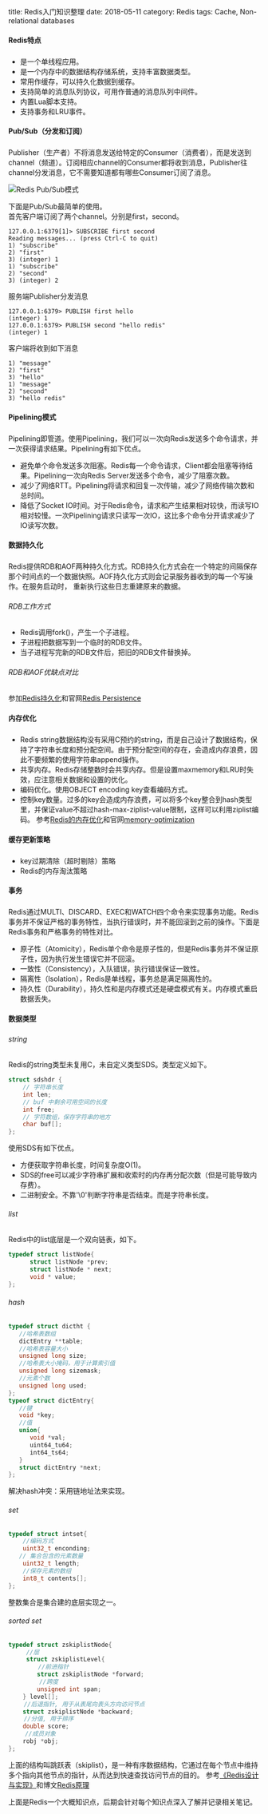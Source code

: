 title: Redis入门知识整理
date: 2018-05-11
category: Redis
tags: Cache, Non-relational databases


#### Redis特点
<h3></h3>

- 是一个单线程应用。
- 是一个内存中的数据结构存储系统，支持丰富数据类型。
- 常用作缓存，可以持久化数据到缓存。
- 支持简单的消息队列协议，可用作普通的消息队列中间件。
- 内置Lua脚本支持。
- 支持事务和LRU事件。<br>

#### Pub/Sub（分发和订阅）
<h3></h3> 

Publisher（生产者）不将消息发送给特定的Consumer（消费者），而是发送到channel（频道）。订阅相应channel的Consumer都将收到消息，Publisher往channel分发消息，它不需要知道都有哪些Consumer订阅了消息。

![Redis Pub/Sub模式]({static}/images/redis-pub-sub.png)

下面是Pub/Sub最简单的使用。<br>
首先客户端订阅了两个channel。分别是first，second。
```redis
127.0.0.1:6379[1]> SUBSCRIBE first second
Reading messages... (press Ctrl-C to quit)
1) "subscribe"
2) "first"
3) (integer) 1
1) "subscribe"
2) "second"
3) (integer) 2
```
服务端Publisher分发消息
```redis
127.0.0.1:6379> PUBLISH first hello
(integer) 1
127.0.0.1:6379> PUBLISH second "hello redis"
(integer) 1
```
客户端将收到如下消息
```redis
1) "message"
2) "first"
3) "hello"
1) "message"
2) "second"
3) "hello redis"
```

#### Pipelining模式
<h3></h3>

Pipelining即管道。使用Pipelining，我们可以一次向Redis发送多个命令请求，并一次获得请求结果。Pipelining有如下优点。

- 避免单个命令发送多次阻塞。Redis每一个命令请求，Client都会阻塞等待结果。Pipelining一次向Redis Server发送多个命令，减少了阻塞次数。
- 减少了网络RTT。Pipelining将请求和回复一次传输，减少了网络传输次数和总时间。
- 降低了Socket IO时间。对于Redis命令，请求和产生结果相对较快，而读写IO相对较慢。一次Pipelining请求只读写一次IO，这比多个命令分开请求减少了IO读写次数。<br>


#### 数据持久化
<h3></h3>
Redis提供RDB和AOF两种持久化方式。RDB持久化方式会在一个特定的间隔保存那个时间点的一个数据快照。AOF持久化方式则会记录服务器收到的每一个写操作。在服务启动时，
重新执行这些日志重建原来的数据。

###### RDB工作方式
- Redis调用fork()，产生一个子进程。
- 子进程把数据写到一个临时的RDB文件。
- 当子进程写完新的RDB文件后，把旧的RDB文件替换掉。

###### RDB和AOF优缺点对比
参加[Redis持久化](https://segmentfault.com/a/1190000002906345)和官网[Redis Persistence](https://redis.io/topics/persistence)<br>

#### 内存优化
<h3></h3>

- Redis string数据结构没有采用C预约的string，而是自己设计了数据结构，保持了字符串长度和预分配空间。由于预分配空间的存在，会造成内存浪费，因此不要频繁的使用字符串append操作。
- 共享内存。Redis存储整数时会共享内存。但是设置maxmemory和LRU时失效，应注意相关数据和设置的优化。
- 编码优化。使用OBJECT encoding key查看编码方式。
- 控制key数量。过多的key会造成内存浪费，可以将多个key整合到hash类型里，并保证value不超过hash-max-ziplist-value限制，这样可以利用ziplist编码。
参考[Redis的内存优化](https://cachecloud.github.io/2017/02/16/Redis%E5%86%85%E5%AD%98%E4%BC%98%E5%8C%96/)和官网[memory-optimization](https://redis.io/topics/memory-optimization)<br>

#### 缓存更新策略
<h3></h3>
 
 - key过期清除（超时剔除）策略
 - Redis的内存淘汰策略<br>

#### 事务
<h3></h3>

Redis通过MULTI、DISCARD、EXEC和WATCH四个命令来实现事务功能。Redis事务并不保证严格的事务特性，当执行错误时，并不能回滚到之前的操作。下面是Redis事务和严格事务的特性对比。

- 原子性（Atomicity），Redis单个命令是原子性的，但是Redis事务并不保证原子性，因为执行发生错误它并不回滚。
- 一致性（Consistency），入队错误，执行错误保证一致性。
- 隔离性（Isolation），Redis是单线程，事务总是满足隔离性的。
- 持久性（Durability），持久性和是内存模式还是硬盘模式有关。内存模式重启数据丢失。<br>

#### 数据类型
<h3></h3>

###### *string*
Redis的string类型未复用C，未自定义类型SDS。类型定义如下。
```C
struct sdshdr {  
    // 字符串长度
    int len;  
    // buf 中剩余可用空间的长度  
    int free;  
    // 字符数组，保存字符串的地方
    char buf[];  
};
```
使用SDS有如下优点。
- 方便获取字符串长度，时间复杂度O(1)。
- SDS的free可以减少字符串扩展和收索时的内存再分配次数（但是可能导致内存费）。
- 二进制安全。不靠'\0'判断字符串是否结束。而是字符串长度。

###### *list*
Redis中的list底层是一个双向链表，如下。
```C
typedef struct listNode{
      struct listNode *prev;
      struct listNode * next;
      void * value;  
};
```

###### *hash*
```C
typedef struct dictht {
   //哈希表数组
   dictEntry **table;
   //哈希表容量大小
   unsigned long size;
   //哈希表大小掩码，用于计算索引值
   unsigned long sizemask;
   //元素个数
   unsigned long used;
};
typeof struct dictEntry{
   //键
   void *key;
   //值
   union{
      void *val;
      uint64_tu64;
      int64_ts64;
   }
   struct dictEntry *next;
};
```
解决hash冲突：采用链地址法来实现。

###### *set*
```C
typedef struct intset{
    //编码方式
    uint32_t enconding;
   // 集合包含的元素数量
    uint32_t length;
    //保存元素的数组    
    int8_t contents[];
};
```
整数集合是集合建的底层实现之一。

###### *sorted set*
```C
typedef struct zskiplistNode{
　　　//层
     struct zskiplistLevel{
　　　　　//前进指针
        struct zskiplistNode *forward;
  　　　　//跨度
        unsigned int span;
    } level[];
　　 //后退指针, 用于从表尾向表头方向访问节点
    struct zskiplistNode *backward;
　　 //分值, 用于排序
    double score;
  　 //成员对象
    robj *obj;
};
```
上面的结构叫跳跃表（skiplist），是一种有序数据结构，它通过在每个节点中维持多个指向其他节点的指针，从而达到快速查找访问节点的目的。
参考[《Redis设计与实现》](https://book.douban.com/subject/25900156/)和博文[Redis原理](https://blog.csdn.net/u013679744/article/details/79195563)

上面是Redis一个大概知识点，后期会针对每个知识点深入了解并记录相关笔记。